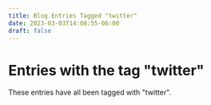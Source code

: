 ```yaml
---
title: Blog Entries Tagged "twitter"
date: 2023-03-03T14:08:55-06:00
draft: false
---
```

# Entries with the tag "twitter"

These entries have all been tagged with "twitter".